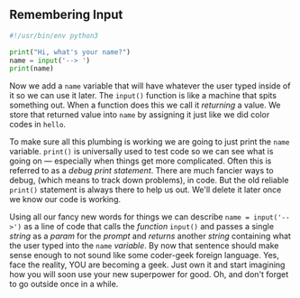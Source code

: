 ## Remembering Input

```python
#!/usr/bin/env python3

print("Hi, what's your name?")
name = input('--> ')
print(name)
```

Now we add a `name` variable that will have whatever the user typed
inside of it so we can use it later.  The `input()` function is like
a machine that spits something out. When a function does this we call
it *returning* a value. We store that returned value into `name` by
assigning it just like we did color codes in `hello`.

To make sure all this plumbing is working we are going to just print
the `name` variable. `print()` is universally used to test code so
we can see what is going on &mdash; especially when things get more
complicated. Often this is referred to as a *debug print statement*. There
are much fancier ways to debug, (which means to track down problems),
in code. But the old reliable `print()` statement is always there to
help us out. We'll delete it later once we know our code is working.

Using all our fancy new words for things we can describe `name =
input('-->')` as a line of code that calls the *function* `input()` and
passes a single *string* as a *param* for the *prompt* and *returns*
another *string* containing what the user typed into the `name`
*variable*. By now that sentence should make sense enough to not sound
like some coder-geek foreign language. Yes, face the reality, YOU are
becoming a geek. Just own it and start imagining how you will soon use
your new superpower for good. Oh, and don't forget to go outside once
in a while.
